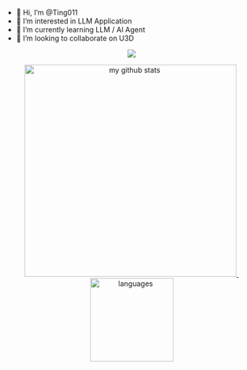 - 👋 Hi, I’m @Ting011
- 👀 I’m interested in LLM Application
- 🌱 I’m currently learning LLM / AI Agent
- 💞️ I’m looking to collaborate on U3D

<!-- [![Anurag's GitHub stats](https://github-readme-stats.vercel.app/api?username=Ting011)](https://github.com/anuraghazra/github-readme-stats) -->

<a href="#">
    <p align="center">
        <img src="https://github-profile-trophy.vercel.app/?username=Ting011&column=7&theme=onedark"/>
    </p>
</a>


<a align="center" href="#">
    <p align="center">
    <img src="https://github-readme-stats.vercel.app/api?username=Ting011&show_icons=true&theme=tokyonight" alt="my github stats" width="420"/>&nbsp;<img src="https://github-readme-stats.vercel.app/api/top-langs/?username=Ting011&layout=compact&theme=tokyonight" alt="languages" height="165">
    </p>
</a>
<!---
Ting011/Ting011 is a ✨ special ✨ repository because its `README.md` (this file) appears on your GitHub profile.
You can click the Preview link to take a look at your changes.
--->
